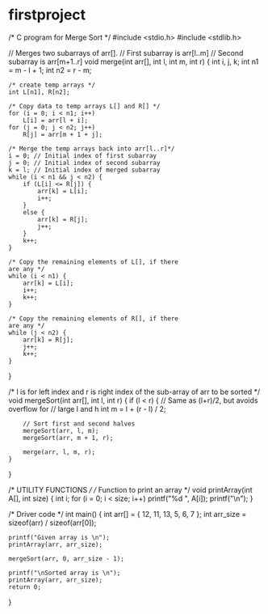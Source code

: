 # firstproject
/* C program for Merge Sort */
#include <stdio.h>
#include <stdlib.h>

// Merges two subarrays of arr[].
// First subarray is arr[l..m]
// Second subarray is arr[m+1..r]
void merge(int arr[], int l, int m, int r)
{
	int i, j, k;
	int n1 = m - l + 1;
	int n2 = r - m;

	/* create temp arrays */
	int L[n1], R[n2];

	/* Copy data to temp arrays L[] and R[] */
	for (i = 0; i < n1; i++)
		L[i] = arr[l + i];
	for (j = 0; j < n2; j++)
		R[j] = arr[m + 1 + j];

	/* Merge the temp arrays back into arr[l..r]*/
	i = 0; // Initial index of first subarray
	j = 0; // Initial index of second subarray
	k = l; // Initial index of merged subarray
	while (i < n1 && j < n2) {
		if (L[i] <= R[j]) {
			arr[k] = L[i];
			i++;
		}
		else {
			arr[k] = R[j];
			j++;
		}
		k++;
	}

	/* Copy the remaining elements of L[], if there
	are any */
	while (i < n1) {
		arr[k] = L[i];
		i++;
		k++;
	}

	/* Copy the remaining elements of R[], if there
	are any */
	while (j < n2) {
		arr[k] = R[j];
		j++;
		k++;
	}
}

/* l is for left index and r is right index of the
sub-array of arr to be sorted */
void mergeSort(int arr[], int l, int r)
{
	if (l < r) {
		// Same as (l+r)/2, but avoids overflow for
		// large l and h
		int m = l + (r - l) / 2;

		// Sort first and second halves
		mergeSort(arr, l, m);
		mergeSort(arr, m + 1, r);

		merge(arr, l, m, r);
	}
}

/* UTILITY FUNCTIONS */
/* Function to print an array */
void printArray(int A[], int size)
{
	int i;
	for (i = 0; i < size; i++)
		printf("%d ", A[i]);
	printf("\n");
}

/* Driver code */
int main()
{
	int arr[] = { 12, 11, 13, 5, 6, 7 };
	int arr_size = sizeof(arr) / sizeof(arr[0]);

	printf("Given array is \n");
	printArray(arr, arr_size);

	mergeSort(arr, 0, arr_size - 1);

	printf("\nSorted array is \n");
	printArray(arr, arr_size);
	return 0;
}
